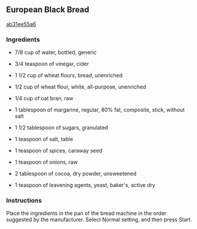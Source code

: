 ## European Black Bread

[ab31ee55a6](http://allrecipes.com/recipe/european-black-bread/)

### Ingredients

 - 7/8 cup of water, bottled, generic

 - 3/4 teaspoon of vinegar, cider

 - 1 1/2 cup of wheat flours, bread, unenriched

 - 1/2 cup of wheat flour, white, all-purpose, unenriched

 - 1/4 cup of oat bran, raw

 - 1 tablespoon of margarine, regular, 80% fat, composite, stick, without salt

 - 1 1/2 tablespoon of sugars, granulated

 - 1 teaspoon of salt, table

 - 1 teaspoon of spices, caraway seed

 - 1 teaspoon of onions, raw

 - 2 tablespoon of cocoa, dry powder, unsweetened

 - 1 teaspoon of leavening agents, yeast, baker's, active dry

### Instructions

Place the ingredients in the pan of the bread machine in the order suggested by the manufacturer. Select Normal setting, and then press Start.